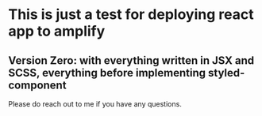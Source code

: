 # This is just a test for deploying react app to amplify
## Version Zero: with everything written in JSX and SCSS, everything before implementing styled-component
Please do reach out to me if you have any questions.

